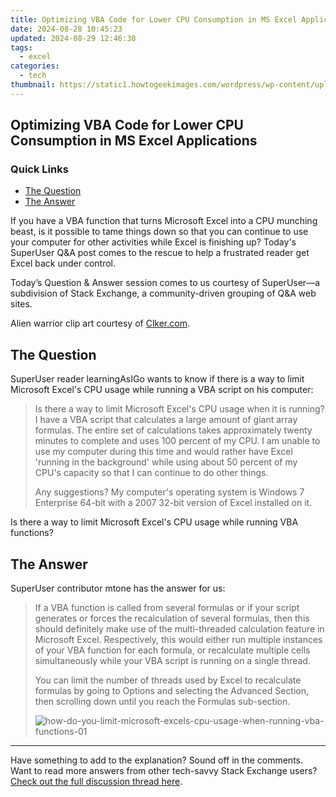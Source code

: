 ```yaml
---
title: Optimizing VBA Code for Lower CPU Consumption in MS Excel Applications
date: 2024-08-28 10:45:23
updated: 2024-08-29 12:46:30
tags:
  - excel
categories:
  - tech
thumbnail: https://static1.howtogeekimages.com/wordpress/wp-content/uploads/2016/01/how-do-you-limit-microsoft-excels-cpu-usage-when-running-vba-functions-00.jpg
---
```


## Optimizing VBA Code for Lower CPU Consumption in MS Excel Applications

### Quick Links

* [The Question](https://facebook-video-footage.techidaily.com/updated-in-2024-channel-success-strategy-standard-studio-or-beta-edge/)
* [The Answer](https://desktop-recording.techidaily.com/new-innovative-ways-to-record-without-background-sounds-for-2024/)

 If you have a VBA function that turns Microsoft Excel into a CPU munching beast, is it possible to tame things down so that you can continue to use your computer for other activities while Excel is finishing up? Today's SuperUser Q&A post comes to the rescue to help a frustrated reader get Excel back under control.

 Today’s Question & Answer session comes to us courtesy of SuperUser—a subdivision of Stack Exchange, a community-driven grouping of Q&A web sites.

 Alien warrior clip art courtesy of [Clker.com](http://www.clker.com/clipart-alien-warrior.html).

##  The Question

 SuperUser reader learningAsIGo wants to know if there is a way to limit Microsoft Excel's CPU usage while running a VBA script on his computer:

> Is there a way to limit Microsoft Excel's CPU usage when it is running? I have a VBA script that calculates a large amount of giant array formulas. The entire set of calculations takes approximately twenty minutes to complete and uses 100 percent of my CPU. I am unable to use my computer during this time and would rather have Excel 'running in the background' while using about 50 percent of my CPU's capacity so that I can continue to do other things.
> 
> Any suggestions? My computer's operating system is Windows 7 Enterprise 64-bit with a 2007 32-bit version of Excel installed on it.

 Is there a way to limit Microsoft Excel's CPU usage while running VBA functions?

##  The Answer

 SuperUser contributor mtone has the answer for us:

> If a VBA function is called from several formulas or if your script generates or forces the recalculation of several formulas, then this should definitely make use of the multi-threaded calculation feature in Microsoft Excel. Respectively, this would either run multiple instances of your VBA function for each formula, or recalculate multiple cells simultaneously while your VBA script is running on a single thread.
> 
> You can limit the number of threads used by Excel to recalculate formulas by going to Options and selecting the Advanced Section, then scrolling down until you reach the Formulas sub-section.
> 
> ![how-do-you-limit-microsoft-excels-cpu-usage-when-running-vba-functions-01](https://static1.howtogeekimages.com/wordpress/wp-content/uploads/2016/01/how-do-you-limit-microsoft-excels-cpu-usage-when-running-vba-functions-01.jpg) 

---

 Have something to add to the explanation? Sound off in the comments. Want to read more answers from other tech-savvy Stack Exchange users? [Check out the full discussion thread here](http://superuser.com/questions/1025428/limit-excel-cpu-usage).

<ins class="adsbygoogle"
     style="display:block"
     data-ad-format="autorelaxed"
     data-ad-client="ca-pub-7571918770474297"
     data-ad-slot="1223367746"></ins>



<ins class="adsbygoogle"
     style="display:block"
     data-ad-client="ca-pub-7571918770474297"
     data-ad-slot="8358498916"
     data-ad-format="auto"
     data-full-width-responsive="true"></ins>
